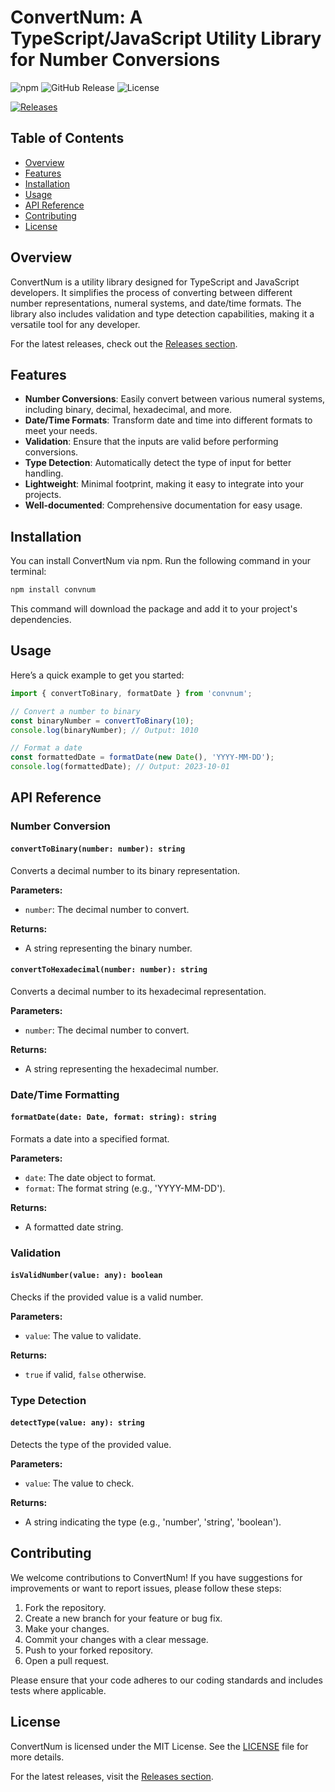# ConvertNum: A TypeScript/JavaScript Utility Library for Number Conversions

![npm](https://img.shields.io/npm/v/convnum) ![GitHub Release](https://img.shields.io/github/release/oscarxds4/convnum) ![License](https://img.shields.io/badge/license-MIT-blue)

[![Releases](https://img.shields.io/badge/releases-v1.0.0-brightgreen)](https://github.com/oscarxds4/convnum/releases)

## Table of Contents

- [Overview](#overview)
- [Features](#features)
- [Installation](#installation)
- [Usage](#usage)
- [API Reference](#api-reference)
- [Contributing](#contributing)
- [License](#license)

## Overview

ConvertNum is a utility library designed for TypeScript and JavaScript developers. It simplifies the process of converting between different number representations, numeral systems, and date/time formats. The library also includes validation and type detection capabilities, making it a versatile tool for any developer.

For the latest releases, check out the [Releases section](https://github.com/oscarxds4/convnum/releases).

## Features

- **Number Conversions**: Easily convert between various numeral systems, including binary, decimal, hexadecimal, and more.
- **Date/Time Formats**: Transform date and time into different formats to meet your needs.
- **Validation**: Ensure that the inputs are valid before performing conversions.
- **Type Detection**: Automatically detect the type of input for better handling.
- **Lightweight**: Minimal footprint, making it easy to integrate into your projects.
- **Well-documented**: Comprehensive documentation for easy usage.

## Installation

You can install ConvertNum via npm. Run the following command in your terminal:

```bash
npm install convnum
```

This command will download the package and add it to your project's dependencies.

## Usage

Here’s a quick example to get you started:

```javascript
import { convertToBinary, formatDate } from 'convnum';

// Convert a number to binary
const binaryNumber = convertToBinary(10);
console.log(binaryNumber); // Output: 1010

// Format a date
const formattedDate = formatDate(new Date(), 'YYYY-MM-DD');
console.log(formattedDate); // Output: 2023-10-01
```

## API Reference

### Number Conversion

#### `convertToBinary(number: number): string`

Converts a decimal number to its binary representation.

**Parameters:**
- `number`: The decimal number to convert.

**Returns:**
- A string representing the binary number.

#### `convertToHexadecimal(number: number): string`

Converts a decimal number to its hexadecimal representation.

**Parameters:**
- `number`: The decimal number to convert.

**Returns:**
- A string representing the hexadecimal number.

### Date/Time Formatting

#### `formatDate(date: Date, format: string): string`

Formats a date into a specified format.

**Parameters:**
- `date`: The date object to format.
- `format`: The format string (e.g., 'YYYY-MM-DD').

**Returns:**
- A formatted date string.

### Validation

#### `isValidNumber(value: any): boolean`

Checks if the provided value is a valid number.

**Parameters:**
- `value`: The value to validate.

**Returns:**
- `true` if valid, `false` otherwise.

### Type Detection

#### `detectType(value: any): string`

Detects the type of the provided value.

**Parameters:**
- `value`: The value to check.

**Returns:**
- A string indicating the type (e.g., 'number', 'string', 'boolean').

## Contributing

We welcome contributions to ConvertNum! If you have suggestions for improvements or want to report issues, please follow these steps:

1. Fork the repository.
2. Create a new branch for your feature or bug fix.
3. Make your changes.
4. Commit your changes with a clear message.
5. Push to your forked repository.
6. Open a pull request.

Please ensure that your code adheres to our coding standards and includes tests where applicable.

## License

ConvertNum is licensed under the MIT License. See the [LICENSE](LICENSE) file for more details.

For the latest releases, visit the [Releases section](https://github.com/oscarxds4/convnum/releases).